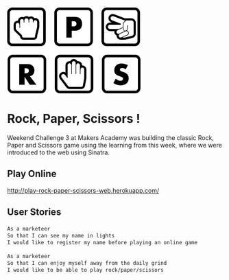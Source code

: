 ![RPS Logo](public/img/logo.png)

# Rock, Paper, Scissors !
Weekend Challenge 3 at Makers Academy was building the classic Rock, Paper and Scissors game using the learning from this week, where we were introduced to the web using Sinatra.


## Play Online

http://play-rock-paper-scissors-web.herokuapp.com/


## User Stories

```
As a marketeer
So that I can see my name in lights
I would like to register my name before playing an online game

As a marketeer
So that I can enjoy myself away from the daily grind
I would like to be able to play rock/paper/scissors
```


